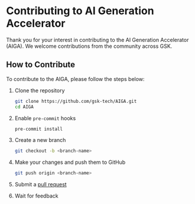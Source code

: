 # Contributing to AI Generation Accelerator

Thank you for your interest in contributing to the AI Generation Accelerator (AIGA). We welcome contributions from the community across GSK.

## How to Contribute

To contribute to the AIGA, please follow the steps below:

1. Clone the repository

    ```bash
    git clone https://github.com/gsk-tech/AIGA.git
    cd AIGA
    ```

1. Enable `pre-commit` hooks

    ```bash
    pre-commit install
    ```

1. Create a new branch

    ```bash
    git checkout -b <branch-name>
    ```

1. Make your changes and push them to GitHub

    ```bash
    git push origin <branch-name>
    ```

1. Submit a [pull request](https://github.com/gsk-tech/AIGA/compare)

1. Wait for feedback
